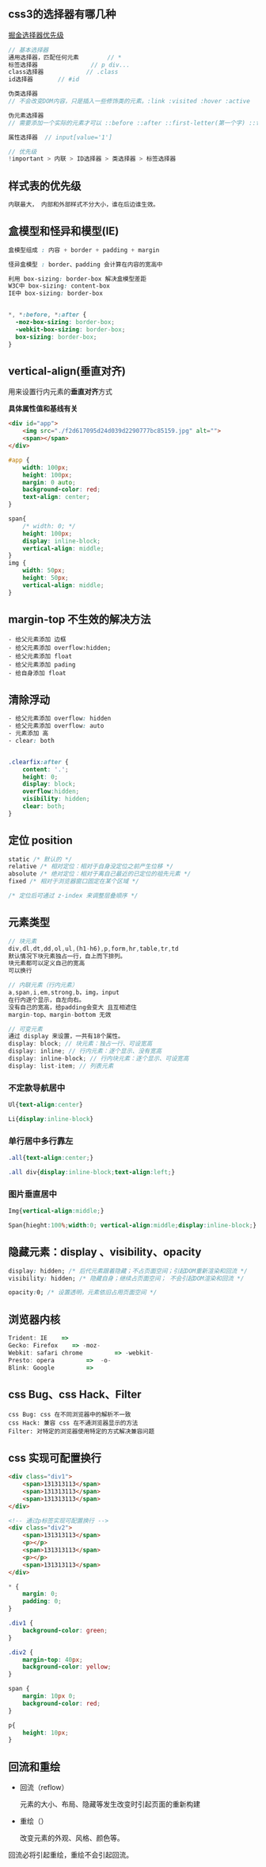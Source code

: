 ## css3的选择器有哪几种

[掘金选择器优先级](https://juejin.im/post/5be3d07be51d457d4932b043)

```js
// 基本选择器
通用选择器，匹配任何元素		// *
标签选择器				// p div...
class选择器			// .class
id选择器		// #id

伪类选择器  
// 不会改变DOM内容，只是插入一些修饰类的元素。:link :visited :hover :active

伪元素选择器	
// 需要添加一个实际的元素才可以 ::before ::after ::first-letter(第一个字) ::first-line(针对第一行)

属性选择器  // input[value='1']

// 优先级
!important > 内联 > ID选择器 > 类选择器 > 标签选择器
```



## 样式表的优先级

```js
内联最大， 内部和外部样式不分大小，谁在后边谁生效。
```



## 盒模型和怪异和模型(IE)

```css
盒模型组成 : 内容 + border + padding + margin

怪异盒模型 : border、padding 会计算在内容的宽高中 

利用 box-sizing: border-box 解决盒模型差距
W3C中 box-sizing: content-box
IE中 box-sizing: border-box


*, *:before, *:after {
  -moz-box-sizing: border-box;
  -webkit-box-sizing: border-box;
  box-sizing: border-box;
}
```



## vertical-align(垂直对齐)

用来设置行内元素的**垂直对齐**方式

**具体属性值和基线有关**



```html
<div id="app">
    <img src="./f2d617095d24d039d2290777bc85159.jpg" alt="">
    <span></span>
</div>
```

```css
#app {
    width: 100px;
    height: 100px;
    margin: 0 auto;
    background-color: red;
    text-align: center;
}

span{
    /* width: 0; */
    height: 100px;
    display: inline-block;
    vertical-align: middle;
}
img {
    width: 50px;
    height: 50px;
    vertical-align: middle;
}
```





## margin-top 不生效的解决方法

```
- 给父元素添加 边框
- 给父元素添加 overflow:hidden;
- 给父元素添加 float
- 给父元素添加 pading
- 给自身添加 float
```



## 清除浮动

```css
- 给父元素添加 overflow: hidden
- 给父元素添加 overflow: auto
- 元素添加 高
- clear: both


.clearfix:after {
    content: '.';
    height: 0;
    display: block;
  	overflow:hidden;
  	visibility: hidden;
    clear: both;
}
```



## 定位 position

```css
static /* 默认的 */
relative /* 相对定位：相对于自身没定位之前产生位移 */
absolute /* 绝对定位：相对于离自己最近的已定位的祖先元素 */
fixed /* 相对于浏览器窗口固定在某个区域 */

/* 定位后可通过 z-index 来调整层叠顺序 */
```



## 元素类型

```js
// 块元素
div,dl,dt,dd,ol,ul,(h1-h6),p,form,hr,table,tr,td
默认情况下块元素独占一行，自上而下排列。
块元素都可以定义自己的宽高
可以换行

// 内联元素（行内元素）
a,span,i,em,strong,b，img，input
在行内逐个显示，自左向右。
没有自己的宽高，给padding会变大 且互相遮住
margin-top、margin-bottom 无效

// 可变元素
通过 display 来设置，一共有18个属性。
display: block; // 块元素：独占一行、可设宽高
display: inline; // 行内元素：逐个显示、没有宽高
display: inline-block; // 行内块元素：逐个显示、可设宽高
display: list-item; // 列表元素
```

### 不定款导航居中

```css
Ul{text-align:center}

Li{display:inline-block}
```



### 单行居中多行靠左

```css
.all{text-align:center;}

.all div{display:inline-block;text-align:left;}
```



### 图片垂直居中

```css
Img{vertical-align:middle;}

Span{hieght:100%;width:0; vertical-align:middle;display:inline-block;}
```



## 隐藏元素：display 、visibility、opacity

```css
display: hidden; /* 后代元素跟着隐藏；不占页面空间；引起DOM重新渲染和回流 */
visibility: hidden; /* 隐藏自身；继续占页面空间； 不会引起DOM渲染和回流 */

opacity:0; /* 设置透明，元素依旧占用页面空间 */
```



## 浏览器内核

```js
Trident: IE	   => 
Gecko: Firefox 	  => -moz-
Webkit: safari chrome		  => -webkit-
Presto: opera		  =>  -o-
Blink: Google		  => 
```



## css Bug、css Hack、Filter

```
css Bug: css 在不同浏览器中的解析不一致
css Hack: 兼容 css 在不通浏览器显示的方法
Filter: 对特定的浏览器使用特定的方式解决兼容问题

```



## css 实现可配置换行

```html
<div class="div1">
    <span>131313113</span>
    <span>131313113</span>
    <span>131313113</span>
</div>

<!-- 通过p标签实现可配置换行 -->
<div class="div2">
    <span>131313113</span>
    <p></p>
    <span>131313113</span>
    <p></p>
    <span>131313113</span>
</div>
```

```css
* {
    margin: 0;
    padding: 0;
}

.div1 {
    background-color: green;
}

.div2 {
    margin-top: 40px;
    background-color: yellow;
}

span {
    margin: 10px 0;
    background-color: red;
}

p{
    height: 10px;
}
```



## 回流和重绘

+ 回流（reflow）

  元素的大小、布局、隐藏等发生改变时引起页面的重新构建

+ 重绘（）

  改变元素的外观、风格、颜色等。

回流必将引起重绘，重绘不会引起回流。